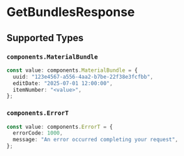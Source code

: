 # GetBundlesResponse


## Supported Types

### `components.MaterialBundle`

```typescript
const value: components.MaterialBundle = {
  uuid: "123e4567-a556-4aa2-b7be-22f38e3fcfbb",
  editDate: "2025-07-01 12:00:00",
  itemNumber: "<value>",
};
```

### `components.ErrorT`

```typescript
const value: components.ErrorT = {
  errorCode: 1000,
  message: "An error occurred completing your request",
};
```

